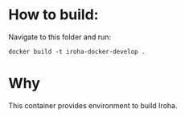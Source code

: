 # How to build:

Navigate to this folder and run:
```
docker build -t iroha-docker-develop .
```

# Why

This container provides environment to build Iroha.
